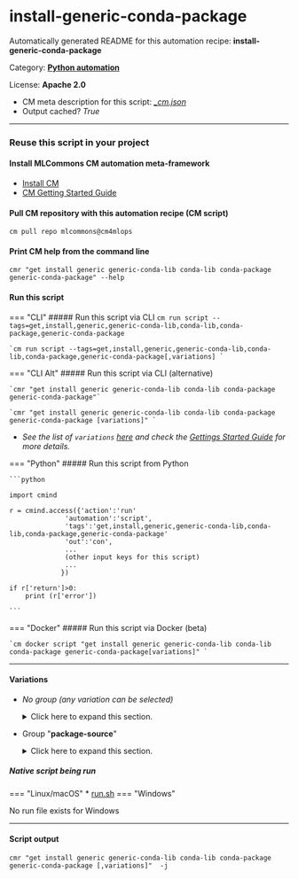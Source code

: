 # install-generic-conda-package
Automatically generated README for this automation recipe: **install-generic-conda-package**

Category: **[Python automation](..)**

License: **Apache 2.0**


* CM meta description for this script: *[_cm.json](https://github.com/mlcommons/cm4mlops/tree/main/script/install-generic-conda-package/_cm.json)*
* Output cached? *True*

---
### Reuse this script in your project

#### Install MLCommons CM automation meta-framework

* [Install CM](https://docs.mlcommons.org/ck/install)
* [CM Getting Started Guide](https://docs.mlcommons.org/ck/getting-started/)

#### Pull CM repository with this automation recipe (CM script)

```cm pull repo mlcommons@cm4mlops```

#### Print CM help from the command line

````cmr "get install generic generic-conda-lib conda-lib conda-package generic-conda-package" --help````

#### Run this script

=== "CLI"
    ##### Run this script via CLI
    `cm run script --tags=get,install,generic,generic-conda-lib,conda-lib,conda-package,generic-conda-package`

    `cm run script --tags=get,install,generic,generic-conda-lib,conda-lib,conda-package,generic-conda-package[,variations] `

=== "CLI Alt"
    ##### Run this script via CLI (alternative)

    `cmr "get install generic generic-conda-lib conda-lib conda-package generic-conda-package"`

    `cmr "get install generic generic-conda-lib conda-lib conda-package generic-conda-package [variations]" `


* *See the list of `variations` [here](#variations) and check the [Gettings Started Guide](https://github.com/mlcommons/ck/blob/dev/docs/getting-started.md) for more details.*

=== "Python"
    ##### Run this script from Python


    ```python

    import cmind

    r = cmind.access({'action':'run'
                  'automation':'script',
                  'tags':'get,install,generic,generic-conda-lib,conda-lib,conda-package,generic-conda-package'
                  'out':'con',
                  ...
                  (other input keys for this script)
                  ...
                 })

    if r['return']>0:
        print (r['error'])

    ```


=== "Docker"
    ##### Run this script via Docker (beta)

    `cm docker script "get install generic generic-conda-lib conda-lib conda-package generic-conda-package[variations]" `

___


#### Variations

  * *No group (any variation can be selected)*
    <details>
    <summary>Click here to expand this section.</summary>

    * `_name.#`
      - Workflow:
    * `_package.#`
      - Environment variables:
        - *CM_CONDA_PKG_NAME*: `#`
      - Workflow:

    </details>


  * Group "**package-source**"
    <details>
    <summary>Click here to expand this section.</summary>

    * `_source.#`
      - Environment variables:
        - *CM_CONDA_PKG_SRC*: `#`
      - Workflow:

    </details>


##### Native script being run
=== "Linux/macOS"
     * [run.sh](https://github.com/mlcommons/cm4mlops/tree/main/script/install-generic-conda-package/run.sh)
=== "Windows"

No run file exists for Windows
___
#### Script output
`cmr "get install generic generic-conda-lib conda-lib conda-package generic-conda-package [,variations]"  -j`